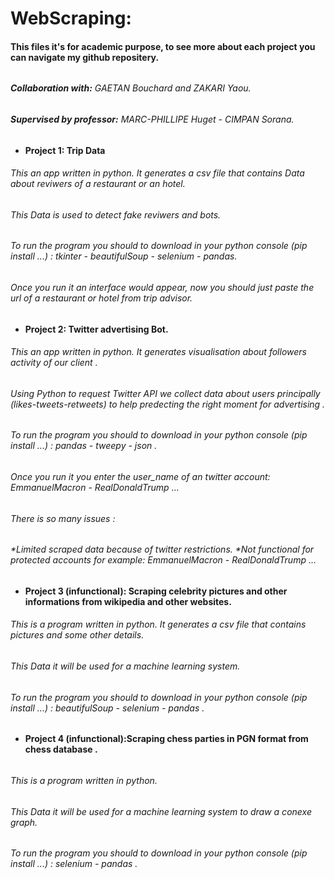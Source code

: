 # WebScraping:
#### This files it's for academic purpose, to see more about each project you can navigate my github repositery.
######
######
###### **Collaboration with:**   *GAETAN Bouchard and ZAKARI Yaou.*
###### **Supervised by professor:**  *MARC-PHILLIPE Huget - CIMPAN Sorana.*
###
* **Project 1: Trip Data**

###### This an app written in python. It generates a csv file that contains Data about reviwers of a restaurant or an hotel.
###### This Data is used to detect fake reviwers and bots.
###### To run the program you should to download in your python console (pip install ...) : tkinter - beautifulSoup - selenium - pandas.
###### Once you run it an interface would appear, now you should just paste the url of a restaurant or hotel from trip advisor.

* **Project 2: Twitter advertising Bot.** 

###### This an app written in python. It generates visualisation about followers activity of our client .
###### Using Python to request Twitter API we collect data about users principally (likes-tweets-retweets) to help predecting the right moment for advertising .
###### To run the program you should to download in your python console (pip install ...) : pandas - tweepy - json .
###### Once you run it you enter the user_name of an twitter account: EmmanuelMacron - RealDonaldTrump ...
###### There is so many issues :
######  *Limited scraped data because of twitter restrictions. *Not functional for protected accounts for example: EmmanuelMacron - RealDonaldTrump ...

* **Project 3 (infunctional): Scraping celebrity pictures and other informations from wikipedia and other websites.**

###### This is a program written in python. It generates a csv file that contains pictures and some other details.
###### This Data it will be used for a machine learning system.
###### To run the program you should to download in your python console (pip install ...) : beautifulSoup - selenium - pandas .

* **Project 4 (infunctional):Scraping chess parties in PGN format from chess database .**
######
###### This is a program written in python.
###### This Data it will be used for a machine learning system to draw a conexe graph.
###### To run the program you should to download in your python console (pip install ...) : selenium - pandas .
